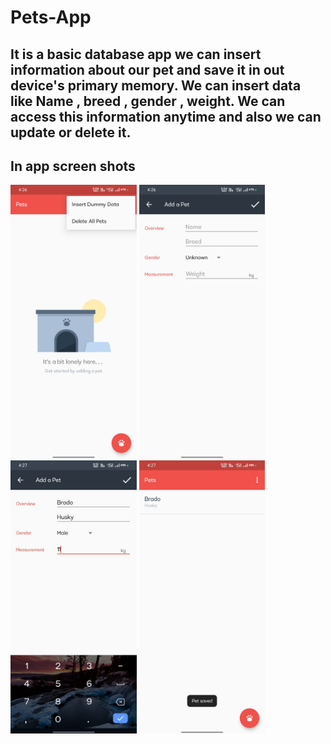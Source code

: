 # Pets-App
## It is a basic database app we can insert information about our pet and save it in out device's primary memory. We can insert data like Name , breed , gender , weight. We can access this information anytime and also we can update or delete it.
## In app screen shots
<img width="40%" src="https://github.com/PriyanshuPundhir/Pets-App/blob/master/Pets%20screen%20shots/1.jpeg" />
<img width="40%" src="https://github.com/PriyanshuPundhir/Pets-App/blob/master/Pets%20screen%20shots/2.jpeg" />
<img width="40%" src="https://github.com/PriyanshuPundhir/Pets-App/blob/master/Pets%20screen%20shots/3.jpeg" />
<img width="40%" src="https://github.com/PriyanshuPundhir/Pets-App/blob/master/Pets%20screen%20shots/4.jpeg" />


